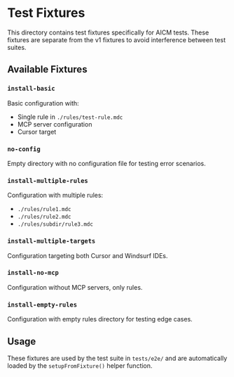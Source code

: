 # Test Fixtures

This directory contains test fixtures specifically for AICM tests. These fixtures are separate from the v1 fixtures to avoid interference between test suites.

## Available Fixtures

### `install-basic`

Basic configuration with:

- Single rule in `./rules/test-rule.mdc`
- MCP server configuration
- Cursor target

### `no-config`

Empty directory with no configuration file for testing error scenarios.

### `install-multiple-rules`

Configuration with multiple rules:

- `./rules/rule1.mdc`
- `./rules/rule2.mdc`
- `./rules/subdir/rule3.mdc`

### `install-multiple-targets`

Configuration targeting both Cursor and Windsurf IDEs.

### `install-no-mcp`

Configuration without MCP servers, only rules.

### `install-empty-rules`

Configuration with empty rules directory for testing edge cases.

## Usage

These fixtures are used by the test suite in `tests/e2e/` and are automatically loaded by the `setupFromFixture()` helper function.
